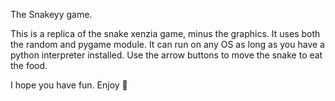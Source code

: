 The Snakeyy game.

This is a replica of the snake xenzia game, minus the graphics.
It uses both the random and pygame module.
It can run on any OS as long as you have a python interpreter installed.
Use the arrow buttons to move the snake to eat the food.

I hope you have fun. Enjoy 🤗
